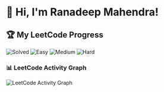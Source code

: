 # 👋 Hi, I'm Ranadeep Mahendra!

## 🏆 My LeetCode Progress

![Solved](https://img.shields.io/badge/Solved-73/3647-blue?cache=1755309805) ![Easy](https://img.shields.io/badge/Easy-41/890-brightgreen?cache=1755309805) ![Medium](https://img.shields.io/badge/Medium-31/1897-orange?cache=1755309805) ![Hard](https://img.shields.io/badge/Hard-1/860-red?cache=1755309805)

### 📊 LeetCode Activity Graph

![LeetCode Activity Graph](https://leetcard.jacoblin.cool/ranadeep_mahendra2426?theme=dark&font=Karma&ext=heatmap&cache=1755309805)
